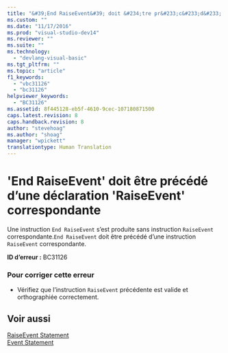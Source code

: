 ```yaml
---
title: "&#39;End RaiseEvent&#39; doit &#234;tre pr&#233;c&#233;d&#233; d’une d&#233;claration &#39;RaiseEvent&#39; correspondante | Microsoft Docs"
ms.custom: ""
ms.date: "11/17/2016"
ms.prod: "visual-studio-dev14"
ms.reviewer: ""
ms.suite: ""
ms.technology: 
  - "devlang-visual-basic"
ms.tgt_pltfrm: ""
ms.topic: "article"
f1_keywords: 
  - "vbc31126"
  - "bc31126"
helpviewer_keywords: 
  - "BC31126"
ms.assetid: 8f445128-eb5f-4610-9cec-107180871500
caps.latest.revision: 8
caps.handback.revision: 8
author: "stevehoag"
ms.author: "shoag"
manager: "wpickett"
translationtype: Human Translation
---
```

# &#39;End RaiseEvent&#39; doit &#234;tre pr&#233;c&#233;d&#233; d’une d&#233;claration &#39;RaiseEvent&#39; correspondante
Une instruction `End RaiseEvent` s’est produite sans instruction `RaiseEvent` correspondante.`End RaiseEvent` doit être précédé d’une instruction `RaiseEvent` correspondante.  
  
 **ID d’erreur :** BC31126  
  
### Pour corriger cette erreur  
  
-   Vérifiez que l’instruction `RaiseEvent` précédente est valide et orthographiée correctement.  
  
## Voir aussi  
 [RaiseEvent Statement](../../visual-basic/language-reference/statements/raiseevent-statement.md)   
 [Event Statement](../../visual-basic/language-reference/statements/event-statement.md)